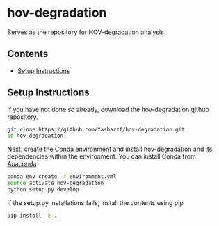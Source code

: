# hov-degradation
Serves as the repository for HOV-degradation analysis

## Contents

* [Setup Instructions](#setup-instructions)

## Setup Instructions
If you have not done so already, download the hov-degradation github repository.

```bash
git clone https://github.com/Yasharzf/hov-degradation.git
cd hov-degradation
```

Next, create the Conda environment and install hov-degradation and its
dependencies within the environment. You can install Conda from
[Anaconda](https://www.anaconda.com/download)

```bash
conda env create -f environment.yml
source activate hov-degradation
python setup.py develop
```

If the setup.py installations fails, install the contents using pip

```bash
pip install -e .
```
